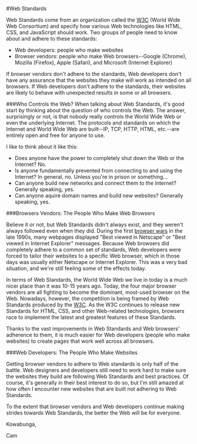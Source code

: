 #Web Standards

Web Standards come from an organization called the [W3C](http://www.w3.org/) (World Wide Web Consortium) and specify how various Web technologies like HTML, CSS, and JavaScript should work. Two groups of people need to know about and adhere to these standards:

* Web developers: people who make websites
* Browser vendors: people who make Web browsers--Google (Chrome), Mozilla (Firefox), Apple (Safari), and Microsoft (Internet Explorer)

If browser vendors don't adhere to the standards, Web developers don't have any assurance that the websites they make will work as intended on all browsers. If Web developers don't adhere to the standards, their websites are likely to behave with unexpected results in some or all browsers.

###Who Controls the Web?
When talking about Web Standards, it's good start by thinking about the question of who controls the Web. The answer, surprisingly or not, is that nobody really controls the World Wide Web or even the underlying Internet. The protocols and standards on which the Internet and World Wide Web are built--IP, TCP, HTTP, HTML, etc.--are entirely open and free for anyone to use.

I like to think about it like this:

* Does anyone have the power to completely shut down the Web or the Internet? No.
* Is anyone fundamentally prevented from connecting to and using the Internet? In general, no. Unless you're in prison or something...
* Can anyone build new networks and connect them to the Internet? Generally speaking, yes.
* Can anyone aquire domain names and build new websites? Generally speaking, yes.

###Browsers Vendors: The People Who Make Web Browsers

Believe it or not, but Web Standards didn't always exist, and they weren't always followed even when they did. During the first [browser wars](http://en.wikipedia.org/wiki/Browser_wars) in the late 1990s, many webpages displayed "Best viewed in Netscape" or "Best viewed in Internet Explorer" messages. Because Web browsers did completely adhere to a common set of standards, Web developers were forced to tailor their websites to a specific Web browser, which in those days was usually either Netscape or Internet Explorer. This was a very bad situation, and we're still feeling some of the effects today.

In terms of Web Standards, the World Wide Web we live in today is a much nicer place than it was 10-15 years ago. Today, the four major browser vendors are all fighting to become the dominant, most-used browser on the Web. Nowadays, however, the competition is being framed by Web Standards produced by the [W3C](http://en.wikipedia.org/wiki/W3c). As the W3C continues to release new Standards for HTML, CSS, and other Web-related technologies, browsers race to implement the latest and greatest features of these Standards.

Thanks to the vast improvements in Web Standards and Web browsers' adherence to them, it is much easier for Web developers (people who make websites) to create pages that work well across all browsers.

###Web Developers: The People Who Make Websites

Getting browser vendors to adhere to Web standards is only half of the battle. Web designers and developers still need to work hard to make sure the websites they build are following Web Standards and best practices. Of course, it's generally in their best interest to do so, but I'm still amazed at how often I encounter new websites that are built not adhering to Web Standards.

To the extent that browser vendors and Web developers continue making strides towards Web Standards, the better the Web will be for everyone.

Kowabunga,

Cam
